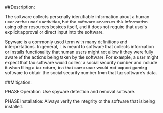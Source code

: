 ##Description:

The software collects personally identifiable information about a human user or the user's activities, but the software accesses this information using other resources besides itself, and it does not require that user's explicit approval or direct input into the software.

Spyware is a commonly used term with many definitions and interpretations. In general, it is meant to software that collects information or installs functionality that human users might not allow if they were fully aware of the actions being taken by the software. For example, a user might expect that tax software would collect a social security number and include it when filing a tax return, but that same user would not expect gaming software to obtain the social security number from that tax software's data.

##Mitigation:


PHASE:Operation:
Use spyware detection and removal software.

PHASE:Installation:
Always verify the integrity of the software that is being installed.

